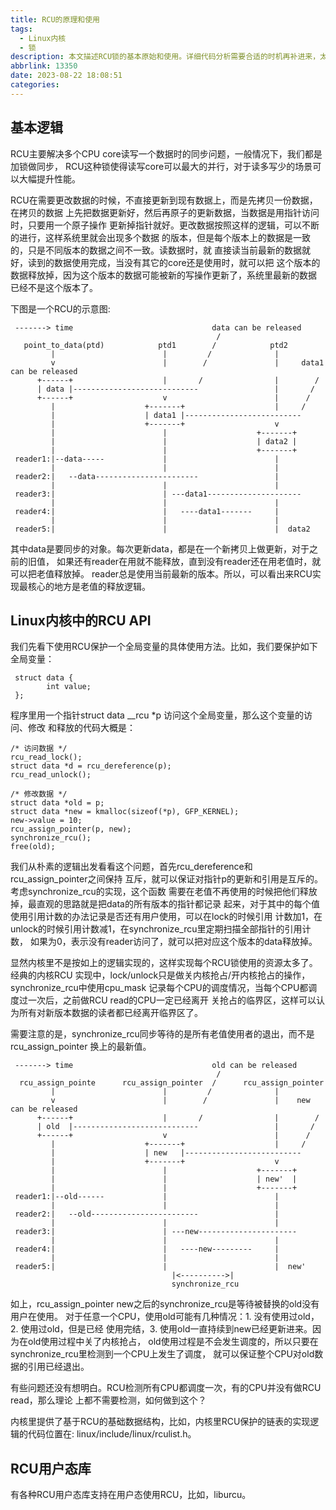 ```yaml
---
title: RCU的原理和使用
tags:
  - Linux内核
  - 锁
description: 本文描述RCU锁的基本原始和使用。详细代码分析需要合适的时机再补进来，太复杂了。
abbrlink: 13350
date: 2023-08-22 18:08:51
categories:
---
```


基本逻辑
---------

RCU主要解决多个CPU core读写一个数据时的同步问题，一般情况下，我们都是加锁做同步，
RCU这种锁使得读写core可以最大的并行，对于读多写少的场景可以大幅提升性能。

RCU在需要更改数据的时候，不直接更新到现有数据上，而是先拷贝一份数据，在拷贝的数据
上先把数据更新好，然后再原子的更新数据，当数据是用指针访问时，只要用一个原子操作
更新掉指针就好。更改数据按照这样的逻辑，可以不断的进行，这样系统里就会出现多个数据
的版本，但是每个版本上的数据是一致的，只是不同版本的数据之间不一致。读数据时，就
直接读当前最新的数据就好，读到的数据使用完成，当没有其它的core还是使用时，就可以把
这个版本的数据释放掉，因为这个版本的数据可能被新的写操作更新了，系统里最新的数据
已经不是这个版本了。

下图是一个RCU的示意图:
```
 -------> time                               data can be released
                                              /
   point_to_data(ptd)            ptd1        /            ptd2
         |                        |         /              |    
         v                        |        /               |     data1 can be released
      +------+                    |       /                |        /
      | data |----------------------------                 |       /
      +------+                    v                        |      /
         |                    +-------+                    |     /
         |                    | data1 |--------------------------
         |                    +-------+                    v
         |                        |                    +-------+
         |                        |                    | data2 |
         |                        |                    +-------+
 reader1:|--data-----             |                        |
         |                        |                        |
 reader2:|   --data-----------------------                 |
         |                        |                        |
 reader3:|                        | ---data1---------------------
         |                        |                        |
 reader4:|                        |   ----data1-------     |
         |                        |                        |
 reader5:|                        |                        |  data2
```
其中data是要同步的对象。每次更新data，都是在一个新拷贝上做更新，对于之前的旧值，
如果还有reader在用就不能释放，直到没有reader还在用老值时，就可以把老值释放掉。
reader总是使用当前最新的版本。所以，可以看出来RCU实现最核心的地方是老值的释放逻辑。

Linux内核中的RCU API
---------------------

我们先看下使用RCU保护一个全局变量的具体使用方法。比如，我们要保护如下全局变量：
```
 struct data {
        int value;
 };
```
程序里用一个指针struct data __rcu *p 访问这个全局变量，那么这个变量的访问、修改
和释放的代码大概是：
```
/* 访问数据 */
rcu_read_lock();
struct data *d = rcu_dereference(p);
rcu_read_unlock();

/* 修改数据 */
struct data *old = p;
struct data *new = kmalloc(sizeof(*p), GFP_KERNEL);
new->value = 10;
rcu_assign_pointer(p, new);
synchronize_rcu();
free(old);
```

我们从朴素的逻辑出发看看这个问题，首先rcu_dereference和rcu_assign_pointer之间保持
互斥，就可以保证对指针p的更新和引用是互斥的。考虑synchronize_rcu的实现，这个函数
需要在老值不再使用的时候把他们释放掉，最直观的思路就是把data的所有版本的指针都记录
起来，对于其中的每个值使用引用计数的办法记录是否还有用户使用，可以在lock的时候引用
计数加1，在unlock的时候引用计数减1，在synchronize_rcu里定期扫描全部指针的引用计数，
如果为0，表示没有reader访问了，就可以把对应这个版本的data释放掉。

显然内核里不是按如上的逻辑实现的，这样实现每个RCU锁使用的资源太多了。经典的内核RCU
实现中，lock/unlock只是做关内核抢占/开内核抢占的操作，synchronize_rcu中使用cpu_mask
记录每个CPU的调度情况，当每个CPU都调度过一次后，之前做RCU read的CPU一定已经离开
关抢占的临界区，这样可以认为所有对新版本数据的读者都已经离开临界区了。

需要注意的是，synchronize_rcu同步等待的是所有老值使用者的退出，而不是rcu_assign_pointer
换上的最新值。
```
 -------> time                               old can be released
                                              /
  rcu_assign_pointe      rcu_assign_pointer  /      rcu_assign_pointer
         |                        |         /              |    
         v                        |        /               |    new can be released
      +------+                    |       /                |        /
      | old  |----------------------------                 |       /
      +------+                    v                        |      /
         |                    +-------+                    |     /
         |                    | new   |--------------------------
         |                    +-------+                    v
         |                        |                    +-------+
         |                        |                    | new'  |
         |                        |                    +-------+
 reader1:|--old------             |                        |
         |                        |                        |
 reader2:|   --old------------------------                 |
         |                        |                        |
 reader3:|                        | ---new----------------------
         |                        |                        |
 reader4:|                        |   ----new---------     |
         |                        |                        |
 reader5:|                        |                        |  new'
                                    |<---------->|
                                    synchronize_rcu
```
如上，rcu_assign_pointer new之后的synchronize_rcu是等待被替换的old没有用户在使用。
对于任意一个CPU，使用old可能有几种情况：1. 没有使用过old，2. 使用过old，但是已经
使用完结，3. 使用old一直持续到new已经更新进来。因为在old使用过程中关了内核抢占，
old使用过程是不会发生调度的，所以只要在synchronize_rcu里检测到一个CPU上发生了调度，
就可以保证整个CPU对old数据的引用已经退出。

有些问题还没有想明白。RCU检测所有CPU都调度一次，有的CPU并没有做RCU read，那么理论
上都不需要检测，如何做到这个？

内核里提供了基于RCU的基础数据结构，比如，内核里RCU保护的链表的实现逻辑的代码位置在:
linux/include/linux/rculist.h。

RCU用户态库
------------

有各种RCU用户态库支持在用户态使用RCU，比如，liburcu。
